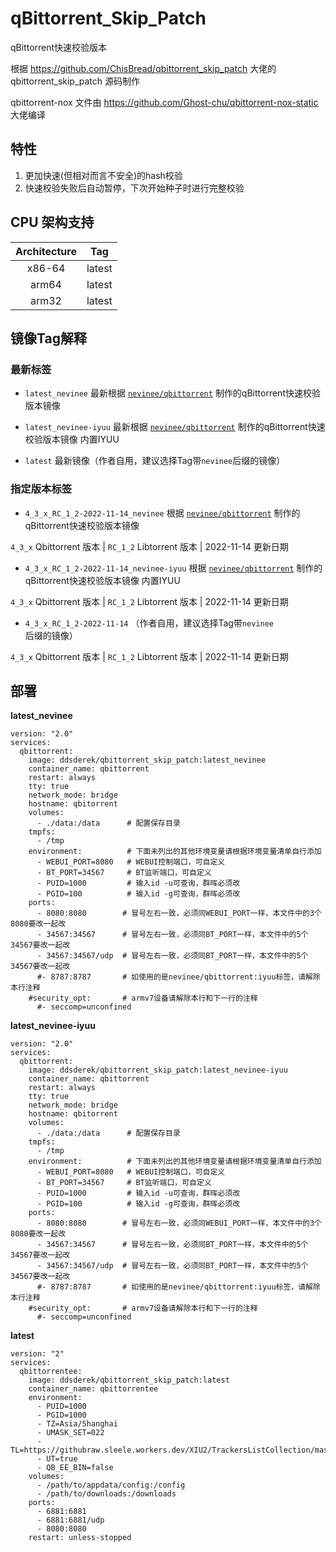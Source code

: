 # qBittorrent_Skip_Patch

qBittorrent快速校验版本

根据 https://github.com/ChisBread/qbittorrent_skip_patch 大佬的 qbittorrent_skip_patch 源码制作

qbittorrent-nox 文件由 https://github.com/Ghost-chu/qbittorrent-nox-static 大佬编译

## 特性

1. 更加快速(但相对而言不安全)的hash校验
2. 快速校验失败后自动暂停，下次开始种子时进行完整校验

## CPU 架构支持

| Architecture | Tag            |
| :----------: | :------------: |
| x86-64       | latest   |
| arm64        | latest |
| arm32        | latest |

## 镜像Tag解释

### 最新标签
- ```latest_nevinee``` 最新根据 [```nevinee/qbittorrent```](https://hub.docker.com/r/nevinee/qbittorrent) 制作的qBittorrent快速校验版本镜像

- ```latest_nevinee-iyuu``` 最新根据 [```nevinee/qbittorrent```](https://hub.docker.com/r/nevinee/qbittorrent) 制作的qBittorrent快速校验版本镜像 内置IYUU

- ```latest``` 最新镜像（作者自用，建议选择Tag带```nevinee```后缀的镜像）

### 指定版本标签
- ```4_3_x_RC_1_2-2022-11-14_nevinee``` 根据 [```nevinee/qbittorrent```](https://hub.docker.com/r/nevinee/qbittorrent) 制作的qBittorrent快速校验版本镜像

```4_3_x``` Qbittorrent 版本 | ```RC_1_2``` Libtorrent 版本 | 2022-11-14 更新日期

- ```4_3_x_RC_1_2-2022-11-14_nevinee-iyuu``` 根据 [```nevinee/qbittorrent```](https://hub.docker.com/r/nevinee/qbittorrent) 制作的qBittorrent快速校验版本镜像 内置IYUU

```4_3_x``` Qbittorrent 版本 | ```RC_1_2``` Libtorrent 版本 | 2022-11-14 更新日期

- ```4_3_x_RC_1_2-2022-11-14``` （作者自用，建议选择Tag带```nevinee```后缀的镜像） 

```4_3_x```  Qbittorrent 版本 | ```RC_1_2``` Libtorrent 版本 | 2022-11-14 更新日期

## 部署

**latest_nevinee**
```
version: "2.0"
services:
  qbittorrent:
    image: ddsderek/qbittorrent_skip_patch:latest_nevinee
    container_name: qbittorrent
    restart: always
    tty: true
    network_mode: bridge
    hostname: qbitorrent
    volumes:
      - ./data:/data      # 配置保存目录
    tmpfs:
      - /tmp
    environment:          # 下面未列出的其他环境变量请根据环境变量清单自行添加
      - WEBUI_PORT=8080   # WEBUI控制端口，可自定义
      - BT_PORT=34567     # BT监听端口，可自定义
      - PUID=1000         # 输入id -u可查询，群晖必须改
      - PGID=100          # 输入id -g可查询，群晖必须改
    ports:
      - 8080:8080        # 冒号左右一致，必须同WEBUI_PORT一样，本文件中的3个8080要改一起改
      - 34567:34567      # 冒号左右一致，必须同BT_PORT一样，本文件中的5个34567要改一起改
      - 34567:34567/udp  # 冒号左右一致，必须同BT_PORT一样，本文件中的5个34567要改一起改
      #- 8787:8787       # 如使用的是nevinee/qbittorrent:iyuu标签，请解除本行注释
    #security_opt:       # armv7设备请解除本行和下一行的注释
      #- seccomp=unconfined
```

**latest_nevinee-iyuu**
```
version: "2.0"
services:
  qbittorrent:
    image: ddsderek/qbittorrent_skip_patch:latest_nevinee-iyuu
    container_name: qbittorrent
    restart: always
    tty: true
    network_mode: bridge
    hostname: qbitorrent
    volumes:
      - ./data:/data      # 配置保存目录
    tmpfs:
      - /tmp
    environment:          # 下面未列出的其他环境变量请根据环境变量清单自行添加
      - WEBUI_PORT=8080   # WEBUI控制端口，可自定义
      - BT_PORT=34567     # BT监听端口，可自定义
      - PUID=1000         # 输入id -u可查询，群晖必须改
      - PGID=100          # 输入id -g可查询，群晖必须改
    ports:
      - 8080:8080        # 冒号左右一致，必须同WEBUI_PORT一样，本文件中的3个8080要改一起改
      - 34567:34567      # 冒号左右一致，必须同BT_PORT一样，本文件中的5个34567要改一起改
      - 34567:34567/udp  # 冒号左右一致，必须同BT_PORT一样，本文件中的5个34567要改一起改
      #- 8787:8787       # 如使用的是nevinee/qbittorrent:iyuu标签，请解除本行注释
    #security_opt:       # armv7设备请解除本行和下一行的注释
      #- seccomp=unconfined
```

**latest**
```
version: "2"
services:
  qbittorrentee:
    image: ddsderek/qbittorrent_skip_patch:latest
    container_name: qbittorrentee
    environment:
      - PUID=1000
      - PGID=1000
      - TZ=Asia/Shanghai
      - UMASK_SET=022
      - TL=https://githubraw.sleele.workers.dev/XIU2/TrackersListCollection/master/best.txt
      - UT=true
      - QB_EE_BIN=false
    volumes:
      - /path/to/appdata/config:/config
      - /path/to/downloads:/downloads
    ports:
      - 6881:6881
      - 6881:6881/udp
      - 8080:8080
    restart: unless-stopped
```